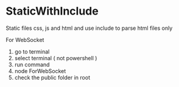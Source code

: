 # StaticWithInclude
Static files css, js and html and use include to parse html files only


For WebSocket

1.  go to terminal
2.  select terminal ( not powershell )
3.  run command
4.  node ForWebSocket
5.  check the public folder in root